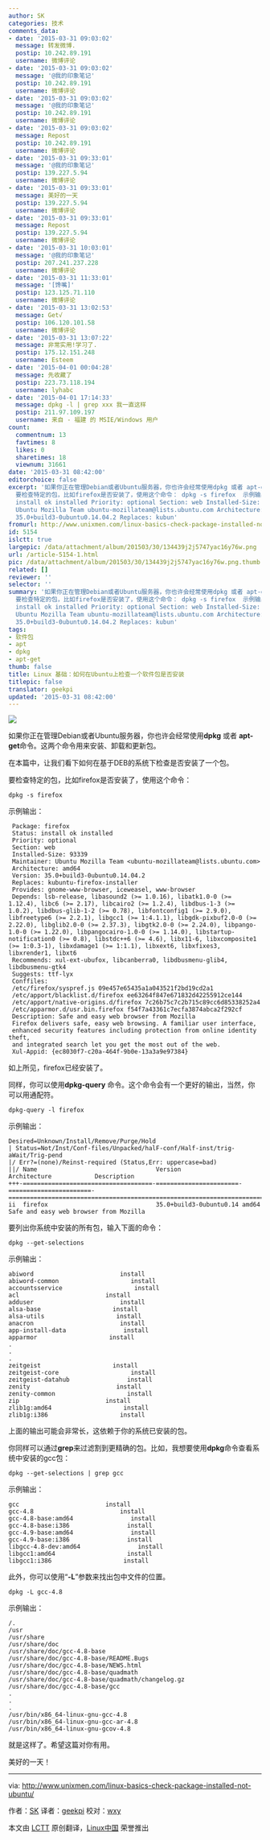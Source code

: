 ```yaml
---
author: SK
categories: 技术
comments_data:
- date: '2015-03-31 09:03:02'
  message: 转发微博.
  postip: 10.242.89.191
  username: 微博评论
- date: '2015-03-31 09:03:02'
  message: '@我的印象笔记'
  postip: 10.242.89.191
  username: 微博评论
- date: '2015-03-31 09:03:02'
  message: '@我的印象笔记'
  postip: 10.242.89.191
  username: 微博评论
- date: '2015-03-31 09:03:02'
  message: Repost
  postip: 10.242.89.191
  username: 微博评论
- date: '2015-03-31 09:33:01'
  message: '@我的印象笔记'
  postip: 139.227.5.94
  username: 微博评论
- date: '2015-03-31 09:33:01'
  message: 美好的一天
  postip: 139.227.5.94
  username: 微博评论
- date: '2015-03-31 09:33:01'
  message: Repost
  postip: 139.227.5.94
  username: 微博评论
- date: '2015-03-31 10:03:01'
  message: '@我的印象笔记'
  postip: 207.241.237.228
  username: 微博评论
- date: '2015-03-31 11:33:01'
  message: '[馋嘴]'
  postip: 123.125.71.110
  username: 微博评论
- date: '2015-03-31 13:02:53'
  message: Get√
  postip: 106.120.101.58
  username: 微博评论
- date: '2015-03-31 13:07:22'
  message: 非常实用!学习了.
  postip: 175.12.151.248
  username: Esteem
- date: '2015-04-01 00:04:28'
  message: 先收藏了
  postip: 223.73.118.194
  username: lyhabc
- date: '2015-04-01 17:14:33'
  message: dpkg -l | grep xxx 我一直这样
  postip: 211.97.109.197
  username: 来自 - 福建 的 MSIE/Windows 用户
count:
  commentnum: 13
  favtimes: 8
  likes: 0
  sharetimes: 18
  viewnum: 31661
date: '2015-03-31 08:42:00'
editorchoice: false
excerpt: '如果你正在管理Debian或者Ubuntu服务器，你也许会经常使用dpkg 或者 apt-get命令。这两个命令用来安装、卸载和更新包。 在本篇中，让我们看下如何在基于DEB的系统下检查是否安装了一个包。
  要检查特定的包，比如firefox是否安装了，使用这个命令： dpkg -s firefox  示例输出：  Package: firefox Status:
  install ok installed Priority: optional Section: web Installed-Size: 93339 Maintainer:
  Ubuntu Mozilla Team ubuntu-mozillateam@lists.ubuntu.com Architecture: amd64 Version:
  35.0+build3-0ubuntu0.14.04.2 Replaces: kubun'
fromurl: http://www.unixmen.com/linux-basics-check-package-installed-not-ubuntu/
id: 5154
islctt: true
largepic: /data/attachment/album/201503/30/134439j2j5747yac16y76w.png
url: /article-5154-1.html
pic: /data/attachment/album/201503/30/134439j2j5747yac16y76w.png.thumb.jpg
related: []
reviewer: ''
selector: ''
summary: '如果你正在管理Debian或者Ubuntu服务器，你也许会经常使用dpkg 或者 apt-get命令。这两个命令用来安装、卸载和更新包。 在本篇中，让我们看下如何在基于DEB的系统下检查是否安装了一个包。
  要检查特定的包，比如firefox是否安装了，使用这个命令： dpkg -s firefox  示例输出：  Package: firefox Status:
  install ok installed Priority: optional Section: web Installed-Size: 93339 Maintainer:
  Ubuntu Mozilla Team ubuntu-mozillateam@lists.ubuntu.com Architecture: amd64 Version:
  35.0+build3-0ubuntu0.14.04.2 Replaces: kubun'
tags:
- 软件包
- apt
- dpkg
- apt-get
thumb: false
title: Linux 基础：如何在Ubuntu上检查一个软件包是否安装
titlepic: false
translator: geekpi
updated: '2015-03-31 08:42:00'
---
```


![](/data/attachment/album/201503/30/134439j2j5747yac16y76w.png)


如果你正在管理Debian或者Ubuntu服务器，你也许会经常使用**dpkg** 或者 **apt-get**命令。这两个命令用来安装、卸载和更新包。


在本篇中，让我们看下如何在基于DEB的系统下检查是否安装了一个包。


要检查特定的包，比如firefox是否安装了，使用这个命令：



```
dpkg -s firefox

```

示例输出：



```
 Package: firefox
 Status: install ok installed
 Priority: optional
 Section: web
 Installed-Size: 93339
 Maintainer: Ubuntu Mozilla Team <ubuntu-mozillateam@lists.ubuntu.com>
 Architecture: amd64
 Version: 35.0+build3-0ubuntu0.14.04.2
 Replaces: kubuntu-firefox-installer
 Provides: gnome-www-browser, iceweasel, www-browser
 Depends: lsb-release, libasound2 (>= 1.0.16), libatk1.0-0 (>= 1.12.4), libc6 (>= 2.17), libcairo2 (>= 1.2.4), libdbus-1-3 (>= 1.0.2), libdbus-glib-1-2 (>= 0.78), libfontconfig1 (>= 2.9.0), libfreetype6 (>= 2.2.1), libgcc1 (>= 1:4.1.1), libgdk-pixbuf2.0-0 (>= 2.22.0), libglib2.0-0 (>= 2.37.3), libgtk2.0-0 (>= 2.24.0), libpango-1.0-0 (>= 1.22.0), libpangocairo-1.0-0 (>= 1.14.0), libstartup-notification0 (>= 0.8), libstdc++6 (>= 4.6), libx11-6, libxcomposite1 (>= 1:0.3-1), libxdamage1 (>= 1:1.1), libxext6, libxfixes3, libxrender1, libxt6
 Recommends: xul-ext-ubufox, libcanberra0, libdbusmenu-glib4, libdbusmenu-gtk4
 Suggests: ttf-lyx
 Conffiles:
 /etc/firefox/syspref.js 09e457e65435a1a043521f2bd19cd2a1
 /etc/apport/blacklist.d/firefox ee63264f847e671832d42255912ce144
 /etc/apport/native-origins.d/firefox 7c26b75c7c2b715c89cc6d85338252a4
 /etc/apparmor.d/usr.bin.firefox f54f7a43361c7ecfa3874abca2f292cf
 Description: Safe and easy web browser from Mozilla
 Firefox delivers safe, easy web browsing. A familiar user interface,
 enhanced security features including protection from online identity theft,
 and integrated search let you get the most out of the web.
 Xul-Appid: {ec8030f7-c20a-464f-9b0e-13a3a9e97384}

```

如上所见，firefox已经安装了。


同样，你可以使用**dpkg-query** 命令。这个命令会有一个更好的输出，当然，你可以用通配符。



```
dpkg-query -l firefox

```

示例输出：



```
Desired=Unknown/Install/Remove/Purge/Hold
| Status=Not/Inst/Conf-files/Unpacked/halF-conf/Half-inst/trig-aWait/Trig-pend
|/ Err?=(none)/Reinst-required (Status,Err: uppercase=bad)
||/ Name                                 Version                 Architecture            Description
+++-====================================-=======================-=======================-=============================================================================
ii  firefox                              35.0+build3-0ubuntu0.14 amd64                   Safe and easy web browser from Mozilla

```

要列出你系统中安装的所有包，输入下面的命令：



```
dpkg --get-selections

```

示例输出：



```
abiword                        install
abiword-common                    install
accountsservice                    install
acl                        install
adduser                        install
alsa-base                    install
alsa-utils                    install
anacron                        install
app-install-data                install
apparmor                    install
.
.
.
zeitgeist                    install
zeitgeist-core                    install
zeitgeist-datahub                install
zenity                        install
zenity-common                    install
zip                        install
zlib1g:amd64                    install
zlib1g:i386                    install

```

上面的输出可能会非常长，这依赖于你的系统已安装的包。


你同样可以通过**grep**来过滤割到更精确的包。比如，我想要使用**dpkg**命令查看系统中安装的gcc包：



```
dpkg --get-selections | grep gcc

```

示例输出：



```
gcc                        install
gcc-4.8                        install
gcc-4.8-base:amd64                install
gcc-4.8-base:i386                install
gcc-4.9-base:amd64                install
gcc-4.9-base:i386                install
libgcc-4.8-dev:amd64                install
libgcc1:amd64                    install
libgcc1:i386                    install

```

此外，你可以使用“**-L**”参数来找出包中文件的位置。



```
dpkg -L gcc-4.8

```

示例输出：



```
/.
/usr
/usr/share
/usr/share/doc
/usr/share/doc/gcc-4.8-base
/usr/share/doc/gcc-4.8-base/README.Bugs
/usr/share/doc/gcc-4.8-base/NEWS.html
/usr/share/doc/gcc-4.8-base/quadmath
/usr/share/doc/gcc-4.8-base/quadmath/changelog.gz
/usr/share/doc/gcc-4.8-base/gcc
.
.
.
/usr/bin/x86_64-linux-gnu-gcc-4.8
/usr/bin/x86_64-linux-gnu-gcc-ar-4.8
/usr/bin/x86_64-linux-gnu-gcov-4.8

```

就是这样了。希望这篇对你有用。


美好的一天！




---


via: <http://www.unixmen.com/linux-basics-check-package-installed-not-ubuntu/>


作者：[SK](http://www.unixmen.com/author/sk/) 译者：[geekpi](https://github.com/geekpi) 校对：[wxy](https://github.com/wxy)


本文由 [LCTT](https://github.com/LCTT/TranslateProject) 原创翻译，[Linux中国](http://linux.cn/) 荣誉推出